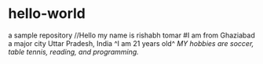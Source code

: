 # hello-world
a sample repository
//Hello my name is rishabh tomar
#I am from Ghaziabad a major city Uttar Pradesh, India
^I am 21 years old^
*MY hobbies are soccer, table tennis, reading, and programming.*
